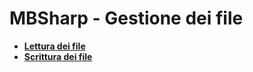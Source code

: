 # MBSharp - Gestione dei file

- [**Lettura dei file**](LetFile/LetturaFile.md)
- [**Scrittura dei file**](ScritFile/ScritturaFile.md)

